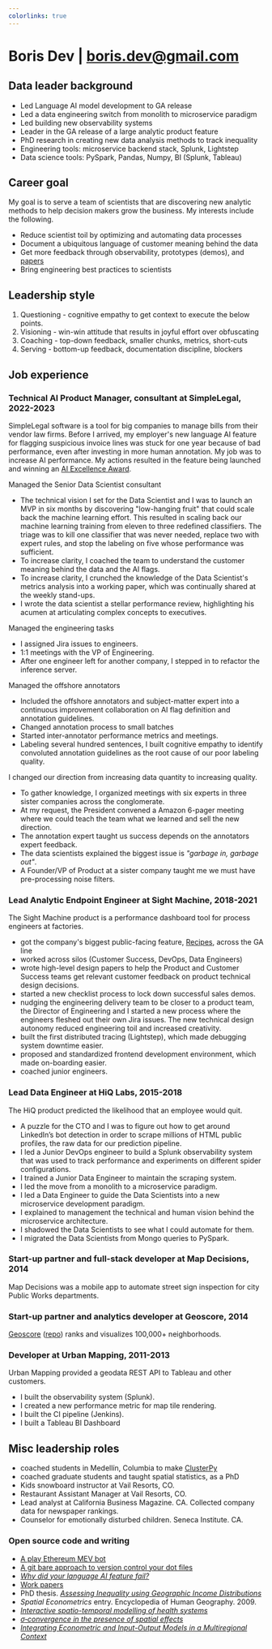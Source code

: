 ```yaml
---
colorlinks: true
---
```


# Boris Dev | boris.dev@gmail.com

## Data leader background

- Led Language AI model development to GA release
- Led a data engineering switch from monolith to microservice paradigm
- Led building new observability systems
- Leader in the GA release of a large analytic product feature
- PhD research in creating new data analysis methods to track inequality
- Engineering tools: microservice backend stack, Splunk, Lightstep
- Data science tools: PySpark, Pandas, Numpy, BI (Splunk, Tableau)

## Career goal

My goal is to serve a team of scientists that are discovering new analytic methods to help decision makers grow the business. My interests include the following.

- Reduce scientist toil by optimizing and automating data processes
- Document a ubiquitous language of customer meaning behind the data
- Get more feedback through observability, prototypes (demos), and [papers](https://docs.google.com/document/d/1pMID97O4hHkK8ok7cwLH4Y4KpsgQSPUAXtYrscwcyb4/view)
- Bring engineering best practices to scientists

## Leadership style

1. Questioning - cognitive empathy to get context to execute the below points.
2. Visioning - win-win attitude that results in joyful effort over obfuscating
3. Coaching - top-down feedback, smaller chunks, metrics, short-cuts
4. Serving - bottom-up feedback, documentation discipline, blockers


## Job experience

### Technical AI Product Manager, consultant at SimpleLegal, 2022-2023

SimpleLegal software is a tool for big companies to manage 
bills from their vendor law firms. Before I arrived, my employer's new language
AI feature for flagging suspicious invoice lines was stuck for one year
because of bad performance, even after investing in more human annotation. My
job was to increase AI performance. My actions resulted in the feature being launched and winning an [AI Excellence Award](https://www.bintelligence.com/blog/2023/3/23/5-people-30-companies-and-65-products-awarded-for-excellence-in-artificial-intelligence). 

Managed the Senior Data Scientist consultant

- The technical vision I set for the Data Scientist and I was to launch an MVP in six months by discovering
  "low-hanging fruit" that could scale back the machine learning effort. This
  resulted in scaling back our machine learning training from eleven to three redefined classifiers.
  The triage was to kill one classifier that was never needed, replace two
  with expert rules, and stop the labeling on five whose performance was sufficient. 
- To increase clarity, I coached the team to understand the customer meaning
  behind the data and the AI flags.
- To increase clarity, I crunched the knowledge of the Data Scientist's metrics
  analysis into a working paper, which was continually shared at the weekly
  stand-ups. 
- I wrote the data scientist a
  stellar performance review, highlighting his acumen at articulating
  complex concepts to executives.

Managed the engineering tasks

- I assigned Jira issues to engineers. 
- 1:1 meetings with the VP of Engineering. 
- After one engineer left for another company, I stepped in to refactor the inference server.

Managed the offshore annotators

- Included the offshore annotators and subject-matter expert into a continuous
  improvement collaboration on AI flag definition and annotation guidelines.
- Changed annotation process to small batches
- Started inter-annotator performance metrics and meetings.
- Labeling several hundred sentences, I built cognitive empathy to identify convoluted annotation guidelines
  as the root cause of our poor labeling quality.

I changed our direction from increasing data quantity to increasing quality.

- To gather knowledge, I organized meetings with six experts in three sister companies across the conglomerate.
- At my request, the President convened a Amazon 6-pager meeting where we could teach the team what we learned and sell the new direction. 
- The annotation expert taught us success depends on the annotators expert feedback.
- The data scientists explained the biggest issue is _"garbage in, garbage out"_.
- A Founder/VP of Product at a sister company taught me we must have pre-processing noise filters.


### Lead Analytic Endpoint Engineer at Sight Machine, 2018-2021

The Sight Machine product is a performance dashboard tool for process engineers at factories.


- got the company's biggest public-facing feature,
  [Recipes](https://sightmachine.com/blog/manufacturing-dynamic-recipes/),
  across the GA line
- worked across silos (Customer Success, DevOps, Data Engineers) 
- wrote high-level design papers to help the Product and Customer Success
  teams get relevant customer feedback on product technical design decisions. 
- started a new checklist process to lock down successful sales demos.
- nudging the engineering delivery team to be closer to a product
  team, the Director of Engineering and I started a new process where the
  engineers fleshed out their own Jira issues. The new technical design autonomy
  reduced engineering toil and increased creativity.
- built the first distributed tracing (Lightstep), which made debugging system
  downtime easier. 
- proposed and standardized frontend development environment, which made
  on-boarding easier.
- coached junior engineers.

### Lead Data Engineer at HiQ Labs, 2015-2018

The HiQ product predicted the likelihood that an employee would quit.

- A puzzle for the CTO and I was to figure out how to get around LinkedIn’s bot
  detection in order to scrape millions of HTML public profiles, the raw data
  for our prediction pipeline. 
- I led a Junior DevOps engineer to build a Splunk observability system that was
  used to track performance and experiments on different spider configurations. 
- I trained a Junior Data Engineer to maintain the scraping system.
- I led the move from a monolith to a microservice paradigm.
- I led a Data Engineer to guide the Data Scientists into a new microservice development paradigm.
- I explained to management the technical and human vision behind the microservice architecture.
- I shadowed the Data Scientists to see what I could automate for them.
- I migrated the Data Scientists from Mongo queries to PySpark.

### Start-up partner and full-stack developer at Map Decisions, 2014

Map Decisions was a mobile app to automate street sign inspection for city Public Works departments.

### Start-up partner and analytics developer at Geoscore, 2014

[Geoscore](http://geoscore.com/) ([repo](https://github.com/schmidtc/geoscore)) ranks and visualizes 100,000+ neighborhoods. 


### Developer at Urban Mapping, 2011-2013

Urban Mapping provided a geodata REST API to Tableau and other customers. 

- I built the observability system (Splunk).
- I created a new performance metric for map tile rendering.
- I built the CI pipeline (Jenkins).
- I built a Tableau BI Dashboard

## Misc leadership roles


- coached students in Medellín, Columbia to make [ClusterPy](https://github.com/clusterpy/clusterpy)
- coached graduate students and taught spatial statistics, as a PhD
- Kids snowboard instructor at Vail Resorts, CO.
- Restaurant Assistant Manager at Vail Resorts, CO.
- Lead analyst at California Business Magazine. CA. Collected company data for newspaper rankings.
- Counselor for emotionally disturbed children. Seneca Institute. CA.


### Open source code and writing

-   [A play Ethereum MEV bot](https://github.com/borisdev/play_mev_bot)
-   [A git bare approach to version control your dot files](https://github.com/borisdev/dotfiles/blob/master/README.md)
-   [*Why did your language AI feature fail?*](https://medium.com/@boris.dev/why-did-your-language-ai-feature-fail-66a280954287)
-   [Work papers](https://docs.google.com/document/d/1pMID97O4hHkK8ok7cwLH4Y4KpsgQSPUAXtYrscwcyb4/edit)
-   PhD thesis. [*Assessing Inequality using Geographic Income Distributions*](https://escholarship.org/content/qt8br7d5df/qt8br7d5df.pdf)
-   *Spatial Econometrics* entry. Encyclopedia of Human Geography. 2009.
-   [*Interactive spatio-temporal modelling of health systems*](https://link.springer.com/article/10.1007/s00477-007-0135-0)
-   [*$\sigma$‐convergence in the presence of spatial effects*](https://rsaiconnect.onlinelibrary.wiley.com/doi/abs/10.1111/j.1435-5957.2006.00083.x)
-   [*Integrating Econometric and Input-Output Models in a Multiregional Context*](https://onlinelibrary.wiley.com/doi/abs/10.1111/j.1468-2257.1997.tb00771.x)
